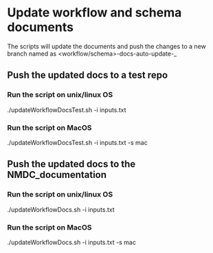 # Update workflow and schema documents
The scripts will update the documents and push the changes to a new branch named as <workflow/schema>-docs-auto-update-<date>_<time>

## Push the updated docs to a test repo
### Run the script on unix/linux OS
./updateWorkflowDocsTest.sh -i inputs.txt
### Run the script on MacOS
./updateWorkflowDocsTest.sh -i inputs.txt -s mac

## Push the updated docs to the NMDC_documentation 
### Run the script on unix/linux OS
./updateWorkflowDocs.sh -i inputs.txt
### Run the script on MacOS
./updateWorkflowDocs.sh -i inputs.txt -s mac


